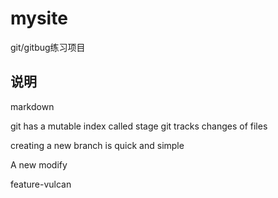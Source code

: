 # mysite
git/gitbug练习项目

## 说明
markdown

git has a mutable index called stage
git tracks changes of files

creating a new branch is quick and simple

A new modify

feature-vulcan
